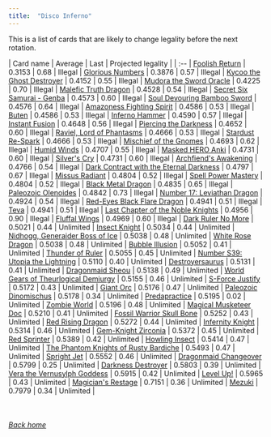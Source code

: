 ```yaml
---
title:  "Disco Inferno"
---
```


This is a list of cards that are likely to change legality before the next rotation.

| Card name | Average | Last | Projected legality |
| :-- |
[Foolish Return](https://db.ygoprodeck.com/card/?search=Foolish%20Return) | 0.3153 | 0.68 | Illegal |
[Glorious Numbers](https://db.ygoprodeck.com/card/?search=Glorious%20Numbers) | 0.3876 | 0.57 | Illegal |
[Kycoo the Ghost Destroyer](https://db.ygoprodeck.com/card/?search=Kycoo%20the%20Ghost%20Destroyer) | 0.4152 | 0.55 | Illegal |
[Mudora the Sword Oracle](https://db.ygoprodeck.com/card/?search=Mudora%20the%20Sword%20Oracle) | 0.4225 | 0.70 | Illegal |
[Malefic Truth Dragon](https://db.ygoprodeck.com/card/?search=Malefic%20Truth%20Dragon) | 0.4528 | 0.54 | Illegal |
[Secret Six Samurai - Genba](https://db.ygoprodeck.com/card/?search=Secret%20Six%20Samurai%20-%20Genba) | 0.4573 | 0.60 | Illegal |
[Soul Devouring Bamboo Sword](https://db.ygoprodeck.com/card/?search=Soul%20Devouring%20Bamboo%20Sword) | 0.4576 | 0.64 | Illegal |
[Amazoness Fighting Spirit](https://db.ygoprodeck.com/card/?search=Amazoness%20Fighting%20Spirit) | 0.4586 | 0.53 | Illegal |
[Buten](https://db.ygoprodeck.com/card/?search=Buten) | 0.4586 | 0.53 | Illegal |
[Inferno Hammer](https://db.ygoprodeck.com/card/?search=Inferno%20Hammer) | 0.4590 | 0.57 | Illegal |
[Instant Fusion](https://db.ygoprodeck.com/card/?search=Instant%20Fusion) | 0.4648 | 0.56 | Illegal |
[Piercing the Darkness](https://db.ygoprodeck.com/card/?search=Piercing%20the%20Darkness) | 0.4652 | 0.60 | Illegal |
[Raviel, Lord of Phantasms](https://db.ygoprodeck.com/card/?search=Raviel,%20Lord%20of%20Phantasms) | 0.4666 | 0.53 | Illegal |
[Stardust Re-Spark](https://db.ygoprodeck.com/card/?search=Stardust%20Re-Spark) | 0.4666 | 0.53 | Illegal |
[Mischief of the Gnomes](https://db.ygoprodeck.com/card/?search=Mischief%20of%20the%20Gnomes) | 0.4693 | 0.62 | Illegal |
[Humid Winds](https://db.ygoprodeck.com/card/?search=Humid%20Winds) | 0.4707 | 0.55 | Illegal |
[Masked HERO Anki](https://db.ygoprodeck.com/card/?search=Masked%20HERO%20Anki) | 0.4731 | 0.60 | Illegal |
[Silver's Cry](https://db.ygoprodeck.com/card/?search=Silver's%20Cry) | 0.4731 | 0.60 | Illegal |
[Archfiend's Awakening](https://db.ygoprodeck.com/card/?search=Archfiend's%20Awakening) | 0.4766 | 0.54 | Illegal |
[Dark Contract with the Eternal Darkness](https://db.ygoprodeck.com/card/?search=Dark%20Contract%20with%20the%20Eternal%20Darkness) | 0.4797 | 0.67 | Illegal |
[Missus Radiant](https://db.ygoprodeck.com/card/?search=Missus%20Radiant) | 0.4804 | 0.52 | Illegal |
[Spell Power Mastery](https://db.ygoprodeck.com/card/?search=Spell%20Power%20Mastery) | 0.4804 | 0.52 | Illegal |
[Black Metal Dragon](https://db.ygoprodeck.com/card/?search=Black%20Metal%20Dragon) | 0.4835 | 0.65 | Illegal |
[Paleozoic Olenoides](https://db.ygoprodeck.com/card/?search=Paleozoic%20Olenoides) | 0.4842 | 0.73 | Illegal |
[Number 17: Leviathan Dragon](https://db.ygoprodeck.com/card/?search=Number%2017:%20Leviathan%20Dragon) | 0.4924 | 0.54 | Illegal |
[Red-Eyes Black Flare Dragon](https://db.ygoprodeck.com/card/?search=Red-Eyes%20Black%20Flare%20Dragon) | 0.4941 | 0.51 | Illegal |
[Teva](https://db.ygoprodeck.com/card/?search=Teva) | 0.4941 | 0.51 | Illegal |
[Last Chapter of the Noble Knights](https://db.ygoprodeck.com/card/?search=Last%20Chapter%20of%20the%20Noble%20Knights) | 0.4956 | 0.90 | Illegal |
[Fluffal Wings](https://db.ygoprodeck.com/card/?search=Fluffal%20Wings) | 0.4969 | 0.60 | Illegal |
[Dark Ruler No More](https://db.ygoprodeck.com/card/?search=Dark%20Ruler%20No%20More) | 0.5021 | 0.44 | Unlimited |
[Insect Knight](https://db.ygoprodeck.com/card/?search=Insect%20Knight) | 0.5034 | 0.44 | Unlimited |
[Nidhogg, Generaider Boss of Ice](https://db.ygoprodeck.com/card/?search=Nidhogg,%20Generaider%20Boss%20of%20Ice) | 0.5038 | 0.48 | Unlimited |
[White Rose Dragon](https://db.ygoprodeck.com/card/?search=White%20Rose%20Dragon) | 0.5038 | 0.48 | Unlimited |
[Bubble Illusion](https://db.ygoprodeck.com/card/?search=Bubble%20Illusion) | 0.5052 | 0.41 | Unlimited |
[Thunder of Ruler](https://db.ygoprodeck.com/card/?search=Thunder%20of%20Ruler) | 0.5055 | 0.45 | Unlimited |
[Number S39: Utopia the Lightning](https://db.ygoprodeck.com/card/?search=Number%20S39:%20Utopia%20the%20Lightning) | 0.5110 | 0.40 | Unlimited |
[Destroyersaurus](https://db.ygoprodeck.com/card/?search=Destroyersaurus) | 0.5131 | 0.41 | Unlimited |
[Dragonmaid Sheou](https://db.ygoprodeck.com/card/?search=Dragonmaid%20Sheou) | 0.5138 | 0.49 | Unlimited |
[World Gears of Theurlogical Demiurgy](https://db.ygoprodeck.com/card/?search=World%20Gears%20of%20Theurlogical%20Demiurgy) | 0.5155 | 0.46 | Unlimited |
[S-Force Justify](https://db.ygoprodeck.com/card/?search=S-Force%20Justify) | 0.5172 | 0.43 | Unlimited |
[Giant Orc](https://db.ygoprodeck.com/card/?search=Giant%20Orc) | 0.5176 | 0.47 | Unlimited |
[Paleozoic Dinomischus](https://db.ygoprodeck.com/card/?search=Paleozoic%20Dinomischus) | 0.5178 | 0.34 | Unlimited |
[Predapractice](https://db.ygoprodeck.com/card/?search=Predapractice) | 0.5195 | 0.02 | Unlimited |
[Zombie World](https://db.ygoprodeck.com/card/?search=Zombie%20World) | 0.5196 | 0.48 | Unlimited |
[Magical Musketeer Doc](https://db.ygoprodeck.com/card/?search=Magical%20Musketeer%20Doc) | 0.5210 | 0.41 | Unlimited |
[Fossil Warrior Skull Bone](https://db.ygoprodeck.com/card/?search=Fossil%20Warrior%20Skull%20Bone) | 0.5252 | 0.43 | Unlimited |
[Red Rising Dragon](https://db.ygoprodeck.com/card/?search=Red%20Rising%20Dragon) | 0.5272 | 0.44 | Unlimited |
[Infernity Knight](https://db.ygoprodeck.com/card/?search=Infernity%20Knight) | 0.5314 | 0.46 | Unlimited |
[Gem-Knight Zirconia](https://db.ygoprodeck.com/card/?search=Gem-Knight%20Zirconia) | 0.5372 | 0.45 | Unlimited |
[Red Sprinter](https://db.ygoprodeck.com/card/?search=Red%20Sprinter) | 0.5389 | 0.42 | Unlimited |
[Howling Insect](https://db.ygoprodeck.com/card/?search=Howling%20Insect) | 0.5414 | 0.47 | Unlimited |
[The Phantom Knights of Rusty Bardiche](https://db.ygoprodeck.com/card/?search=The%20Phantom%20Knights%20of%20Rusty%20Bardiche) | 0.5493 | 0.47 | Unlimited |
[Spright Jet](https://db.ygoprodeck.com/card/?search=Spright%20Jet) | 0.5552 | 0.46 | Unlimited |
[Dragonmaid Changeover](https://db.ygoprodeck.com/card/?search=Dragonmaid%20Changeover) | 0.5799 | 0.25 | Unlimited |
[Darkness Destroyer](https://db.ygoprodeck.com/card/?search=Darkness%20Destroyer) | 0.5803 | 0.39 | Unlimited |
[Vera the Vernusylph Goddess](https://db.ygoprodeck.com/card/?search=Vera%20the%20Vernusylph%20Goddess) | 0.5915 | 0.42 | Unlimited |
[Level Up!](https://db.ygoprodeck.com/card/?search=Level%20Up!) | 0.5965 | 0.43 | Unlimited |
[Magician's Restage](https://db.ygoprodeck.com/card/?search=Magician's%20Restage) | 0.7151 | 0.36 | Unlimited |
[Mezuki](https://db.ygoprodeck.com/card/?search=Mezuki) | 0.7979 | 0.34 | Unlimited |

<br>

###### [Back home](index)